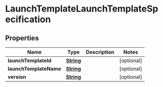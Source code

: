 

# LaunchTemplateLaunchTemplateSpecification


## Properties

| Name | Type | Description | Notes |
|------------ | ------------- | ------------- | -------------|
|**launchTemplateId** | [**String**](String.md) |  |  [optional] |
|**launchTemplateName** | [**String**](String.md) |  |  [optional] |
|**version** | [**String**](String.md) |  |  [optional] |



